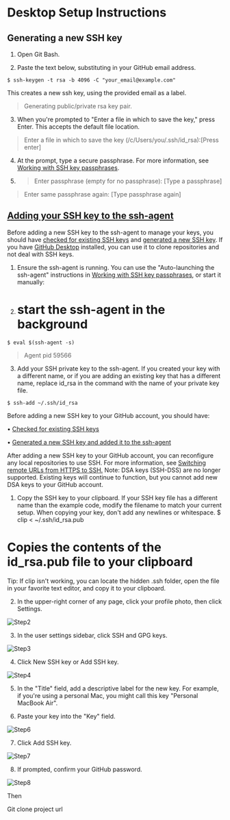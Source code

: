 # Desktop Setup Instructions

## Generating a new SSH key
1.	Open Git Bash.

2.	Paste the text below, substituting in your GitHub email address.
```
$ ssh-keygen -t rsa -b 4096 -C "your_email@example.com"

```
This creates a new ssh key, using the provided email as a label.

> Generating public/private rsa key pair.

3.	When you're prompted to "Enter a file in which to save the key," press Enter. This accepts the default file location.
> Enter a file in which to save the key (/c/Users/you/.ssh/id_rsa):[Press enter]

4.	At the prompt, type a secure passphrase. For more information, see [Working with SSH key passphrases](https://docs.github.com/en/free-pro-team@latest/articles/working-with-ssh-key-passphrases).

5.	> Enter passphrase (empty for no passphrase): [Type a passphrase]
> Enter same passphrase again: [Type passphrase again]

## [Adding your SSH key to the ssh-agent](https://docs.github.com/en/free-pro-team@latest/github/authenticating-to-github/generating-a-new-ssh-key-and-adding-it-to-the-ssh-agent#adding-your-ssh-key-to-the-ssh-agent)

Before adding a new SSH key to the ssh-agent to manage your keys, you should have [checked for existing SSH keys](https://docs.github.com/en/free-pro-team@latest/articles/checking-for-existing-ssh-keys) and [generated a new SSH key](https://docs.github.com/en/free-pro-team@latest/articles/generating-a-new-ssh-key-and-adding-it-to-the-ssh-agent#generating-a-new-ssh-key).
If you have [GitHub Desktop](https://desktop.github.com/) installed, you can use it to clone repositories and not deal with SSH keys.

1.	Ensure the ssh-agent is running. You can use the "Auto-launching the ssh-agent" instructions in [Working with SSH key passphrases](https://docs.github.com/en/free-pro-team@latest/articles/working-with-ssh-key-passphrases), or start it manually:

2.	# start the ssh-agent in the background

```
$ eval $(ssh-agent -s)

```
> Agent pid 59566

3.	Add your SSH private key to the ssh-agent. If you created your key with a different name, or if you are adding an existing key that has a different name, replace id_rsa in the command with the name of your private key file.

```
$ ssh-add ~/.ssh/id_rsa

```

Before adding a new SSH key to your GitHub account, you should have:

•	[Checked for existing SSH keys](https://docs.github.com/en/free-pro-team@latest/articles/checking-for-existing-ssh-keys)

•	[Generated a new SSH key and added it to the ssh-agent](https://docs.github.com/en/free-pro-team@latest/articles/generating-a-new-ssh-key-and-adding-it-to-the-ssh-agent)

After adding a new SSH key to your GitHub account, you can reconfigure any local repositories to use SSH. For more information, see [Switching remote URLs from HTTPS to SSH.](https://docs.github.com/en/free-pro-team@latest/articles/changing-a-remote-s-url/#switching-remote-urls-from-https-to-ssh)
Note: DSA keys (SSH-DSS) are no longer supported. Existing keys will continue to function, but you cannot add new DSA keys to your GitHub account.

1.	Copy the SSH key to your clipboard.
If your SSH key file has a different name than the example code, modify the filename to match your current setup. When copying your key, don't add any newlines or whitespace.
$ clip < ~/.ssh/id_rsa.pub
# Copies the contents of the id_rsa.pub file to your clipboard
Tip: If clip isn't working, you can locate the hidden .ssh folder, open the file in your favorite text editor, and copy it to your clipboard.

2.	In the upper-right corner of any page, click your profile photo, then click Settings.

![Step2](https://github.dxc.com/AET/example-java-sb-maven/blob/master/docs/images/ds_01.png)

3.	In the user settings sidebar, click SSH and GPG keys.

![Step3](https://github.dxc.com/AET/example-java-sb-maven/blob/master/docs/images/ds_03.png)
 
4.	Click New SSH key or Add SSH key.

![Step4](https://github.dxc.com/AET/example-java-sb-maven/blob/master/docs/images/ds_04.png)


5.	In the "Title" field, add a descriptive label for the new key. For example, if you're using a personal Mac, you might call this key "Personal MacBook Air".

6.	Paste your key into the "Key" field.
 
![Step6](https://github.dxc.com/AET/example-java-sb-maven/blob/master/docs/images/ds_06.png)
 

7.	Click Add SSH key.

![Step7](https://github.dxc.com/AET/example-java-sb-maven/blob/master/docs/images/ds_07.png)

8.	If prompted, confirm your GitHub password.

![Step8](https://github.dxc.com/AET/example-java-sb-maven/blob/master/docs/images/ds_08.png)


Then 

Git clone project url 

